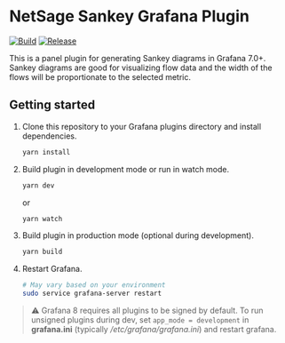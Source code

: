 # NetSage Sankey Grafana Plugin

[![Build](https://github.com/netsage/netsage-sankey-panel/workflows/CI/badge.svg)](https://github.com/netsage/netsage-sankey-panel/actions?query=workflow%3A%22CI%22)
[![Release](https://github.com/netsage/netsage-sankey-panel/workflows/Release/badge.svg)](https://github.com/netsage/netsage-sankey-panel/actions?query=workflow%3ARelease)

This is a panel plugin for generating Sankey diagrams in Grafana 7.0+.  Sankey diagrams are good for visualizing flow data and the width of the flows will be proportionate to the selected metric.

## Getting started

1. Clone this repository to your Grafana plugins directory and install dependencies.

   ```bash
   yarn install
   ```

2. Build plugin in development mode or run in watch mode.

   ```bash
   yarn dev
   ```

   or

   ```bash
   yarn watch
   ```

3. Build plugin in production mode (optional during development).

   ```bash
   yarn build
   ```

4. Restart Grafana.

   ```bash
   # May vary based on your environment
   sudo service grafana-server restart
   
   ```

> :warning:
Grafana 8 requires all plugins to be signed by default. To run unsigned plugins during dev, set `app_mode = development` in **grafana.ini** (typically _/etc/grafana/grafana.ini_) and restart grafana.
